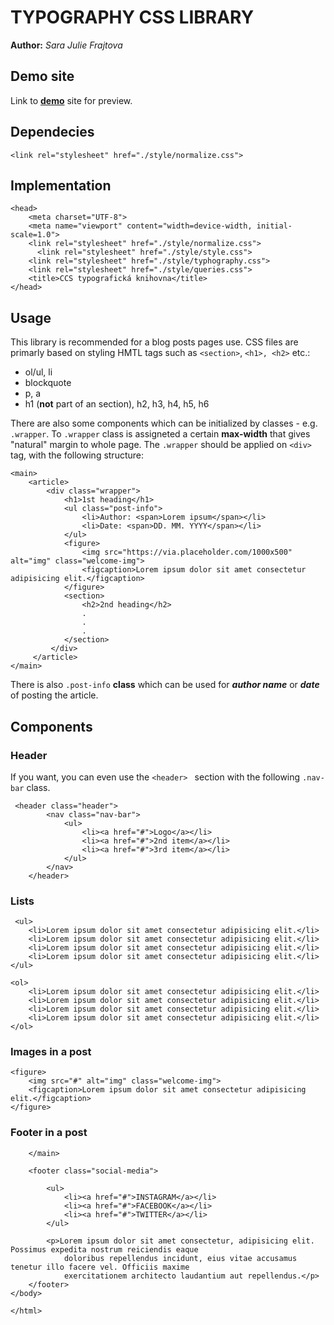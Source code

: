 # TYPOGRAPHY CSS LIBRARY #
**Author:** *Sara Julie Frajtova*
## Demo site
Link to **[demo](http://sarajuliefrajtova.github.io/typography/)** site for preview.
## Dependecies
``` 
<link rel="stylesheet" href="./style/normalize.css">
``` 
## Implementation
``` 
<head>
    <meta charset="UTF-8">
    <meta name="viewport" content="width=device-width, initial-scale=1.0">
    <link rel="stylesheet" href="./style/normalize.css">
      <link rel="stylesheet" href="./style/style.css">
    <link rel="stylesheet" href="./style/typhography.css">
    <link rel="stylesheet" href="./style/queries.css">
    <title>CCS typografická knihovna</title>
</head>
``` 
## Usage
This library is recommended for a blog posts pages use. CSS files are primarly based on styling HMTL tags such as ```<section>```,  ```<h1>, <h2>``` etc.:
- ol/ul, li
- blockquote
- p, a
- h1 (**not** part of an section), h2, h3, h4, h5, h6


There are also some components which can be initialized by classes - e.g. ``` .wrapper ```. To ``` .wrapper ``` class is assigneted a certain **max-width** that gives "natural" margin to whole page. The ``` .wrapper ``` should be applied on ``` <div> ``` tag, with the following structure: 

``` 
<main>
    <article>
        <div class="wrapper">
            <h1>1st heading</h1>
            <ul class="post-info">
                <li>Author: <span>Lorem ipsum</span></li>
                <li>Date: <span>DD. MM. YYYY</span></li>
            </ul>
            <figure>
                <img src="https://via.placeholder.com/1000x500" alt="img" class="welcome-img">
                <figcaption>Lorem ipsum dolor sit amet consectetur adipisicing elit.</figcaption>
            </figure>
            <section>
                <h2>2nd heading</h2>
                .
                .
                .
            </section>
         </div>
     </article>
</main>
```
There is also ```.post-info``` **class** which can be used for ***author name*** or ***date*** of posting the article.
## Components

### Header 
If you want, you can even use the ```<header> ``` section with the following ```.nav-bar``` class. 
``` 
 <header class="header">
        <nav class="nav-bar">
            <ul>
                <li><a href="#">Logo</a></li>
                <li><a href="#">2nd item</a></li>
                <li><a href="#">3rd item</a></li>
            </ul>
        </nav>
    </header>
``` 
### Lists 
``` 
 <ul>
    <li>Lorem ipsum dolor sit amet consectetur adipisicing elit.</li>
    <li>Lorem ipsum dolor sit amet consectetur adipisicing elit.</li>
    <li>Lorem ipsum dolor sit amet consectetur adipisicing elit.</li>
    <li>Lorem ipsum dolor sit amet consectetur adipisicing elit.</li>
</ul>
``` 
``` 
<ol>
    <li>Lorem ipsum dolor sit amet consectetur adipisicing elit.</li>
    <li>Lorem ipsum dolor sit amet consectetur adipisicing elit.</li>
    <li>Lorem ipsum dolor sit amet consectetur adipisicing elit.</li>
    <li>Lorem ipsum dolor sit amet consectetur adipisicing elit.</li>
</ol>
``` 
### Images in a post
``` 
<figure>
    <img src="#" alt="img" class="welcome-img">
    <figcaption>Lorem ipsum dolor sit amet consectetur adipisicing elit.</figcaption>
</figure>
``` 
### Footer in a post
``` 
    </main>

    <footer class="social-media">

        <ul>
            <li><a href="#">INSTAGRAM</a></li>
            <li><a href="#">FACEBOOK</a></li>
            <li><a href="#">TWITTER</a></li>
        </ul>

        <p>Lorem ipsum dolor sit amet consectetur, adipisicing elit. Possimus expedita nostrum reiciendis eaque
            doloribus repellendus incidunt, eius vitae accusamus tenetur illo facere vel. Officiis maxime
            exercitationem architecto laudantium aut repellendus.</p>
    </footer>
</body>

</html>
``` 
